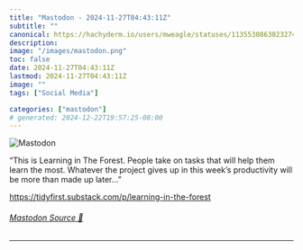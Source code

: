 ```yaml
---
title: "Mastodon - 2024-11-27T04:43:11Z"
subtitle: ""
canonical: https://hachyderm.io/users/mweagle/statuses/113553086302327405
description:
image: "/images/mastodon.png"
toc: false
date: 2024-11-27T04:43:11Z
lastmod: 2024-11-27T04:43:11Z
image: ""
tags: ["Social Media"]

categories: ["mastodon"]
# generated: 2024-12-22T19:57:25-08:00
---
```

![Mastodon](/images/mastodon.png)

<p>“This is Learning in The Forest. People take on tasks that will help them learn the most. Whatever the project gives up in this week’s productivity will be more than made up later…”</p><p><a href="https://tidyfirst.substack.com/p/learning-in-the-forest" target="_blank" rel="nofollow noopener noreferrer" translate="no"><span class="invisible">https://</span><span class="ellipsis">tidyfirst.substack.com/p/learn</span><span class="invisible">ing-in-the-forest</span></a></p>


###### [Mastodon Source 🐘](https://hachyderm.io/@mweagle/113553086302327405)

___
